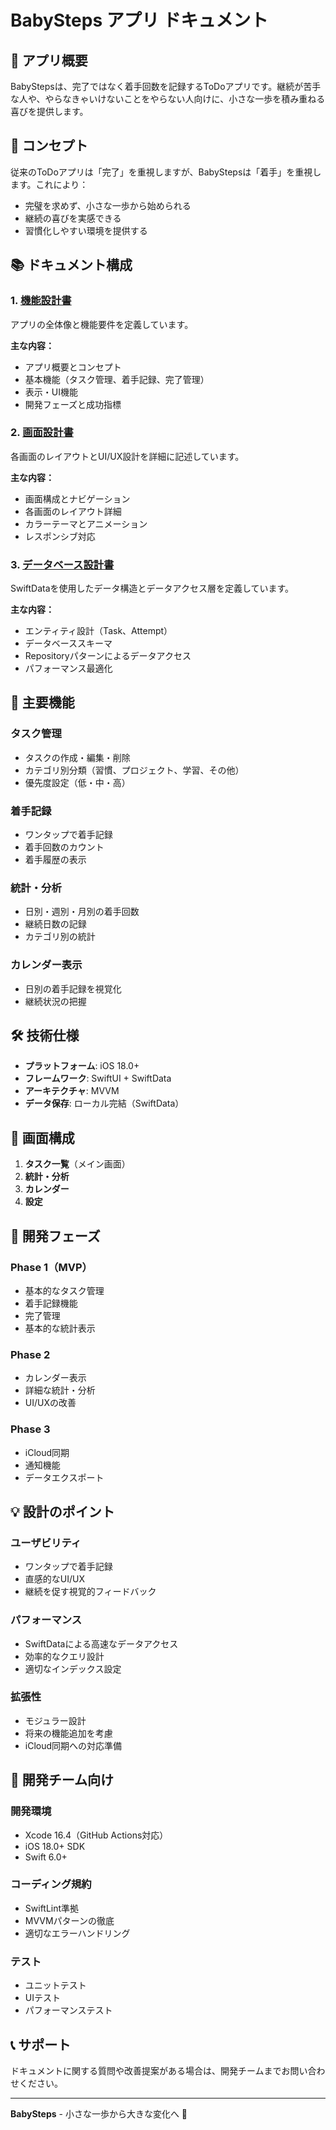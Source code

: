 # BabySteps アプリ ドキュメント

## 📱 アプリ概要

BabyStepsは、完了ではなく着手回数を記録するToDoアプリです。継続が苦手な人や、やらなきゃいけないことをやらない人向けに、小さな一歩を積み重ねる喜びを提供します。

## 🎯 コンセプト

従来のToDoアプリは「完了」を重視しますが、BabyStepsは「着手」を重視します。これにより：

- 完璧を求めず、小さな一歩から始められる
- 継続の喜びを実感できる
- 習慣化しやすい環境を提供する

## 📚 ドキュメント構成

### 1. [機能設計書](./機能設計書.md)
アプリの全体像と機能要件を定義しています。

**主な内容：**
- アプリ概要とコンセプト
- 基本機能（タスク管理、着手記録、完了管理）
- 表示・UI機能
- 開発フェーズと成功指標

### 2. [画面設計書](./画面設計書.md)
各画面のレイアウトとUI/UX設計を詳細に記述しています。

**主な内容：**
- 画面構成とナビゲーション
- 各画面のレイアウト詳細
- カラーテーマとアニメーション
- レスポンシブ対応

### 3. [データベース設計書](./データベース設計書.md)
SwiftDataを使用したデータ構造とデータアクセス層を定義しています。

**主な内容：**
- エンティティ設計（Task、Attempt）
- データベーススキーマ
- Repositoryパターンによるデータアクセス
- パフォーマンス最適化

## 🚀 主要機能

### タスク管理
- タスクの作成・編集・削除
- カテゴリ別分類（習慣、プロジェクト、学習、その他）
- 優先度設定（低・中・高）

### 着手記録
- ワンタップで着手記録
- 着手回数のカウント
- 着手履歴の表示

### 統計・分析
- 日別・週別・月別の着手回数
- 継続日数の記録
- カテゴリ別の統計

### カレンダー表示
- 日別の着手記録を視覚化
- 継続状況の把握

## 🛠 技術仕様

- **プラットフォーム**: iOS 18.0+
- **フレームワーク**: SwiftUI + SwiftData
- **アーキテクチャ**: MVVM
- **データ保存**: ローカル完結（SwiftData）

## 📱 画面構成

1. **タスク一覧**（メイン画面）
2. **統計・分析**
3. **カレンダー**
4. **設定**

## 🔄 開発フェーズ

### Phase 1（MVP）
- 基本的なタスク管理
- 着手記録機能
- 完了管理
- 基本的な統計表示

### Phase 2
- カレンダー表示
- 詳細な統計・分析
- UI/UXの改善

### Phase 3
- iCloud同期
- 通知機能
- データエクスポート

## 💡 設計のポイント

### ユーザビリティ
- ワンタップで着手記録
- 直感的なUI/UX
- 継続を促す視覚的フィードバック

### パフォーマンス
- SwiftDataによる高速なデータアクセス
- 効率的なクエリ設計
- 適切なインデックス設定

### 拡張性
- モジュラー設計
- 将来の機能追加を考慮
- iCloud同期への対応準備

## 🤝 開発チーム向け

### 開発環境
- Xcode 16.4（GitHub Actions対応）
- iOS 18.0+ SDK
- Swift 6.0+

### コーディング規約
- SwiftLint準拠
- MVVMパターンの徹底
- 適切なエラーハンドリング

### テスト
- ユニットテスト
- UIテスト
- パフォーマンステスト

## 📞 サポート

ドキュメントに関する質問や改善提案がある場合は、開発チームまでお問い合わせください。

---

**BabySteps** - 小さな一歩から大きな変化へ 🚀
